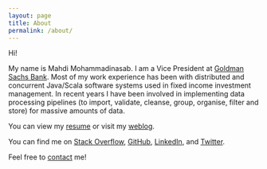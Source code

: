 ```yaml
---
layout: page
title: About
permalink: /about/
---
```


Hi!

My name is Mahdi Mohammadinasab. I am a Vice President at [Goldman Sachs Bank](http://gs.com). Most of my work experience has been with distributed and concurrent Java/Scala software systems used in fixed income investment management. In recent years I have been involved in implementing data processing pipelines (to import, validate, cleanse, group, organise, filter and store) for massive amounts of data.

You can view my [resume](https://mahdix.com/upload/Mahdi.Mohammadinasab.Resume.pdf) or visit my [weblog](https://mahdix.com/).

You can find me on [Stack Overflow](http://stackoverflow.com/users/2535843/mahdix), [GitHub](https://github.com/mahdix), [LinkedIn](https://my.linkedin.com/in/mahdix), and [Twitter](https://twitter.com/mahdix).[  
](https://my.linkedin.com/in/mahdix) 

Feel free to [contact](http://www.google.com/recaptcha/mailhide/d?k=01CIzJycu1pq2SHk5xVmq2RQ==&c=qchQ8JWVOIMtbcO5cFHpycBFdZ6vHjW-gO3L5spZldE=) me!
